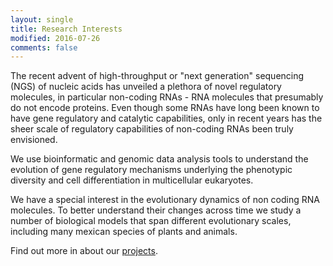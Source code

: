 ```yaml
---
layout: single
title: Research Interests
modified: 2016-07-26
comments: false
---
```


The recent advent of high-throughput or \"next generation\" sequencing (NGS) of nucleic
acids has unveiled a plethora of novel regulatory molecules, in particular
non-coding RNAs - RNA molecules that presumably do not encode proteins. Even though
some RNAs have long been known to have gene regulatory and catalytic capabilities,
only in recent years has the sheer scale of regulatory capabilities of non-coding
RNAs been truly envisioned. 

We use bioinformatic and genomic data analysis tools to
understand the evolution of gene regulatory mechanisms
underlying the phenotypic diversity and cell
differentiation in multicellular eukaryotes. 

We have a special interest in the evolutionary dynamics of non coding RNA
molecules. To better understand their changes across time
we study a number of biological models that span different evolutionary scales,
including many mexican species of plants and animals. 

Find out more in about our [projects](/projects/).


